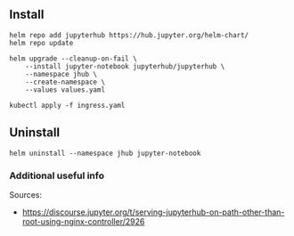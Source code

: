 ## Install
```
helm repo add jupyterhub https://hub.jupyter.org/helm-chart/
helm repo update

helm upgrade --cleanup-on-fail \
    --install jupyter-notebook jupyterhub/jupyterhub \
    --namespace jhub \
    --create-namespace \
    --values values.yaml

kubectl apply -f ingress.yaml
```

## Uninstall
```
helm uninstall --namespace jhub jupyter-notebook
```

### Additional useful info
Sources:
- https://discourse.jupyter.org/t/serving-jupyterhub-on-path-other-than-root-using-nginx-controller/2926
